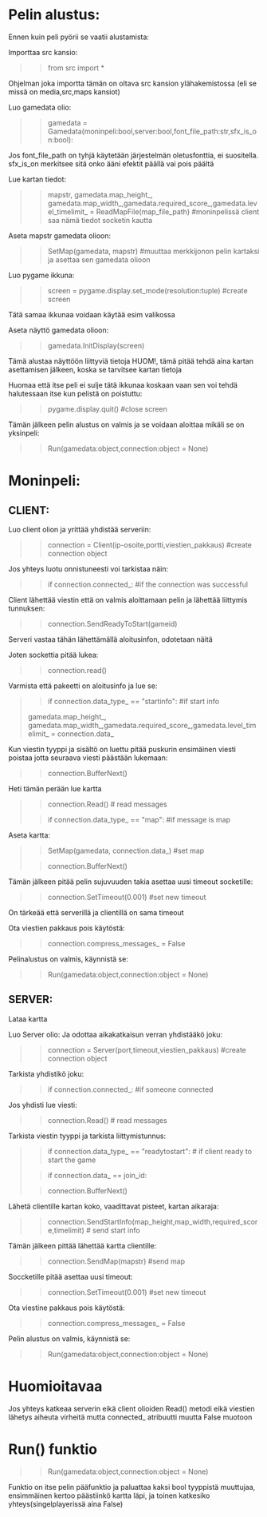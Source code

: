 


# Pelin alustus:

Ennen kuin peli pyörii se vaatii alustamista:

Importtaa src kansio:
>> from src import *

Ohjelman joka importta tämän on oltava src kansion ylähakemistossa
(eli se missä on media,src,maps kansiot)




Luo gamedata olio:
>> gamedata = Gamedata(moninpeli:bool,server:bool,font_file_path:str,sfx_is_on:bool):

Jos font_file_path on tyhjä käytetään järjestelmän oletusfonttia, ei suositella.
sfx_is_on merkitsee sitä onko ääni efektit päällä vai pois päältä


Lue kartan tiedot:
>> mapstr, gamedata.map_height_, gamedata.map_width_,gamedata.required_score_,gamedata.level_timelimit_ = ReadMapFile(map_file_path) #moninpelissä client saa nämä tiedot socketin kautta

Aseta mapstr gamedata olioon:
>> SetMap(gamedata, mapstr) #muuttaa merkkijonon pelin kartaksi ja asettaa sen gamedata olioon


Luo pygame ikkuna:
>>  screen = pygame.display.set_mode(resolution:tuple) #create screen

Tätä samaa ikkunaa voidaan käytää esim valikossa

Aseta näyttö gamedata olioon:

>> gamedata.InitDisplay(screen)

Tämä alustaa näyttöön liittyviä tietoja
HUOM!, tämä pitää tehdä aina kartan asettamisen jälkeen, koska se tarvitsee kartan tietoja



Huomaa että itse peli ei sulje tätä ikkunaa koskaan vaan sen voi tehdä halutessaan itse kun pelistä on poistuttu:
>> pygame.display.quit() #close screen






Tämän jälkeen pelin alustus on valmis ja se voidaan aloittaa mikäli se on yksinpeli:
>> Run(gamedata:object,connection:object = None)



# Moninpeli:


## CLIENT:

Luo client olion ja yrittää yhdistää serveriin:
>> connection = Client(ip-osoite,portti,viestien_pakkaus)  #create connection object


Jos yhteys luotu onnistuneesti
voi tarkistaa näin:
>> if connection.connected_: #if the connection was successful

Client lähettää viestin että on valmis aloittamaan pelin ja lähettää liittymis tunnuksen:
>> connection.SendReadyToStart(gameid)



Serveri vastaa tähän lähettämällä aloitusinfon, odotetaan näitä

Joten sockettia pitää lukea:

>> connection.read()

Varmista että pakeetti on aloitusinfo ja lue se:
>> if connection.data_type_ == "startinfo":  #if start info
>
> gamedata.map_height_, gamedata.map_width_,gamedata.required_score_,gamedata.level_timelimit_ = connection.data_ 

Kun viestin tyyppi ja sisältö on luettu pitää puskurin ensimäinen viesti poistaa jotta seuraava viesti päästään lukemaan:

>> connection.BufferNext() 


Heti tämän perään lue kartta
>> connection.Read()  # read messages
> 
>> if connection.data_type_ == "map":  #if message is map

Aseta kartta:
>> SetMap(gamedata, connection.data_)  #set map
>
>> connection.BufferNext() 

Tämän jälkeen pitää pelin sujuvuuden takia asettaa uusi timeout socketille:
>> connection.SetTimeout(0.001) #set new timeout

On tärkeää että serverillä ja clientillä on sama timeout 

Ota viestien pakkaus pois käytöstä:
>> connection.compress_messages_ = False


Pelinalustus on valmis, käynnistä se:
>> Run(gamedata:object,connection:object = None)


## SERVER:
Lataa kartta

Luo Server olio:
Ja odottaa aikakatkaisun verran yhdistääkö joku:

>> connection = Server(port,timeout,viestien_pakkaus) #create connection object

Tarkista yhdistikö joku:
>> if connection.connected_: #if someone connected


Jos yhdisti lue viesti:
 >> connection.Read()  # read messages

Tarkista viestin tyyppi ja tarkista liittymistunnus:

>> if connection.data_type_ == "readytostart":  # if client ready to start the game 
> 
>> if connection.data_ == join_id:
>
>> connection.BufferNext() 

Lähetä clientille kartan koko, vaadittavat pisteet, kartan aikaraja:

>> connection.SendStartInfo(map_height,map_width,required_score,timelimit)  # send start info

Tämän jälkeen pittää lähettää kartta clientille:
>> connection.SendMap(mapstr)  #send map



Soccketille pitää asettaa uusi timeout:
>> connection.SetTimeout(0.001) #set new timeout


Ota viestine pakkaus pois käytöstä:
>> connection.compress_messages_ = False


Pelin alustus on valmis, käynnistä se:
>> Run(gamedata:object,connection:object = None)




# Huomioitavaa
Jos yhteys katkeaa serverin eikä client olioiden Read() metodi eikä viestien lähetys aiheuta virheitä
mutta connected_ atribuutti muutta False muotoon



# Run() funktio

>> Run(gamedata:object,connection:object = None)

Funktio on itse pelin pääfunktio ja paluattaa kaksi bool tyyppistä muuttujaa, ensimmäinen kertoo päästiinkö kartta läpi, ja toinen katkesiko yhteys(singelplayerissä aina False)














